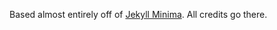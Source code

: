 Based almost entirely off of [Jekyll Minima](https://github.com/jekyll/minima). All credits go there.
